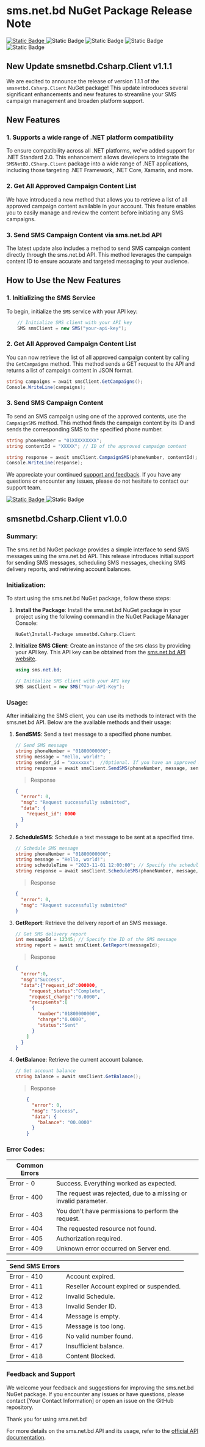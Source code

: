 
# sms.net.bd NuGet Package Release Note
[![Static Badge](https://img.shields.io/badge/NuGet-1.1.1-blue?style=flat)
](https://www.nuget.org/packages/smsnetbd.Csharp.Client)![Static Badge](https://img.shields.io/badge/.Net_Core-2.0-purple?style=flat)
![Static Badge](https://img.shields.io/badge/.Net_Framework-4.6.1-critical?style=flat)
![Static Badge](https://img.shields.io/badge/Xamarin.iOS-10.14-lightgrey?style=flat)
![Static Badge](https://img.shields.io/badge/Xamarin.Android-8.0-success?style=flat)
## New Update smsnetbd.Csharp.Client v1.1.1

We are excited to announce the release of version 1.1.1 of the `smsnetbd.Csharp.Client` NuGet package! This update introduces several significant enhancements and new features to streamline your SMS campaign management and broaden platform support.

## New Features

### 1. Supports a wide range of .NET platform compatibility
To ensure compatibility across all .NET platforms, we've added support for .NET Standard 2.0. This enhancement allows developers to integrate the `SMSNetBD.CSharp.Client` package into a wide range of .NET applications, including those targeting .NET Framework, .NET Core, Xamarin, and more.

### 2. Get All Approved Campaign Content List
We have introduced a new method that allows you to retrieve a list of all approved campaign content available in your account. This feature enables you to easily manage and review the content before initiating any SMS campaigns.

### 3. Send SMS Campaign Content via sms.net.bd API
The latest update also includes a method to send SMS campaign content directly through the sms.net.bd API. This method leverages the campaign content ID to ensure accurate and targeted messaging to your audience.

## How to Use the New Features

### 1. Initializing the SMS Service

To begin, initialize the `SMS` service with your API key:

```csharp
	// Initialize SMS client with your API key
	SMS smsClient = new SMS("your-api-key");
```

### 2. Get All Approved Campaign Content List

You can now retrieve the list of all approved campaign content by calling the `GetCampaigns` method. This method sends a GET request to the API and returns a list of campaign content in JSON format.

```csharp
string campaigns = await smsClient.GetCampaigns();
Console.WriteLine(campaigns);
```

### 3. Send SMS Campaign Content

To send an SMS campaign using one of the approved contents, use the `CampaignSMS` method. This method finds the campaign content by its ID and sends the corresponding SMS to the specified phone number.

```csharp
string phoneNumber = "01XXXXXXXXX";
string contentId = "XXXXX"; // ID of the approved campaign content

string response = await smsClient.CampaignSMS(phoneNumber, contentId);
Console.WriteLine(response);
```


We appreciate your continued [support and feedback](https://github.com/smsnetbd/sms-net-bd-csharp-nuget). If you have any questions or encounter any issues, please do not hesitate to contact our support team.




[![Static Badge](https://img.shields.io/badge/NuGet-1.1.1-blue?style=flat)
](https://www.nuget.org/packages/smsnetbd.Csharp.Client)
![Static Badge](https://img.shields.io/badge/.Net_Core-6.0-purple?style=flat)
## smsnetbd.Csharp.Client v1.0.0
### Summary:
The sms.net.bd NuGet package provides a simple interface to send SMS messages using the sms.net.bd API. This release introduces initial support for sending SMS messages, scheduling SMS messages, checking SMS delivery reports, and retrieving account balances.

### Initialization:
To start using the sms.net.bd NuGet package, follow these steps:

1. **Install the Package**: Install the sms.net.bd NuGet package in your project using the following command in the NuGet Package Manager Console:

   ```shell
   NuGet\Install-Package smsnetbd.Csharp.Client
   ```

2. **Initialize SMS Client**: Create an instance of the `SMS` class by providing your API key. This API key can be obtained from the [sms.net.bd API website](https://www.sms.net.bd/api).

   ```csharp
   using sms.net.bd;

   // Initialize SMS client with your API key
   SMS smsClient = new SMS("Your-API-Key");
   ```

### Usage:
After initializing the SMS client, you can use its methods to interact with the sms.net.bd API. Below are the available methods and their usage:

1. **SendSMS**: Send a text message to a specified phone number.

   ```csharp
   // Send SMS message
   string phoneNumber = "01800000000";
   string message = "Hello, world!";
   string sender_id = "xxxxxxx";  //Optional. If you have an approved Sender ID. 
   string response = await smsClient.SendSMS(phoneNumber, message, sender_id);
   ```
   > Response
    ```json
    {
      "error": 0,
      "msg": "Request successfully submitted",
      "data": {
        "request_id": 0000
      }
    }
    ```
2. **ScheduleSMS**: Schedule a text message to be sent at a specified time.

   ```csharp
   // Schedule SMS message
   string phoneNumber = "01800000000";
   string message = "Hello, world!";
   string scheduleTime = "2023-11-01 12:00:00"; // Specify the scheduled time in ISO 8601 format
   string response = await smsClient.ScheduleSMS(phoneNumber, message, scheduleTime);
   ```
   > Response

    ```json
    {
      "error": 0,
      "msg": "Request successfully submitted"
    }
    ```
3. **GetReport**: Retrieve the delivery report of an SMS message.

   ```csharp
   // Get SMS delivery report
   int messageId = 12345; // Specify the ID of the SMS message
   string report = await smsClient.GetReport(messageId);
   ```
   > Response
	```json
	{
	  "error":0,
	  "msg":"Success",
	  "data":{"request_id":000000,
		 "request_status":"Complete",
		 "request_charge":"0.0000",
		 "recipients":[
		  {
			"number":"01800000000",
			"charge":"0.0000",
			"status":"Sent"
		  }
		]
	  }
	}
	```
4. **GetBalance**: Retrieve the current account balance.

   ```csharp
   // Get account balance
   string balance = await smsClient.GetBalance();
   ```
	> Response
	```json
	    {
	      "error": 0,
	      "msg": "Success",
	      "data": {
	        "balance": "00.0000"
	      }
	    }
	```

### Error Codes:

| Common Errors |  |
|--|--|
| Error - 0 | Success. Everything worked as expected. |
| Error - 400 | The request was rejected, due to a missing or invalid parameter. |
| Error - 403 | You don't have permissions to perform the request. |
| Error - 404 | The requested resource not found. |
| Error - 405 | Authorization required. |
| Error - 409 | Unknown error occurred on Server end. |


| Send SMS Errors |  |
|--|--|
| Error - 410 | Account expired. |
| Error - 411 | Reseller Account expired or suspended. |
| Error - 412 | Invalid Schedule. |
| Error - 413 | Invalid Sender ID. |
| Error - 414 | Message is empty. |
| Error - 415 | Message is too long. |
| Error - 416 | No valid number found. |
| Error - 417 | Insufficient balance. |
| Error - 418 | Content Blocked. |

### Feedback and Support

We welcome your feedback and suggestions for improving the sms.net.bd NuGet package. If you encounter any issues or have questions, please contact [Your Contact Information] or open an issue on the GitHub repository.

Thank you for using sms.net.bd!


For more details on the sms.net.bd API and its usage, refer to the [official API documentation](https://www.sms.net.bd/api).
